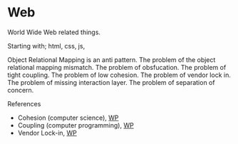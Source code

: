 # Web

World Wide Web related things.

Starting with; html, css, js,

Object Relational Mapping is an anti pattern. The problem of the object relational mapping mismatch. The problem of obsfucation.  The problem of tight coupling. The problem of low cohesion. The problem of vendor lock in. The problem of missing interaction layer. The problem of separation of concern.

References
* Cohesion (computer science), [WP](https://en.wikipedia.org/wiki/Cohesion_(computer_science))
* Coupling (computer programming), [WP](https://en.wikipedia.org/wiki/Coupling_(computer_programming))
* Vendor Lock-in, [WP](https://en.wikipedia.org/wiki/Vendor_lock-in)
